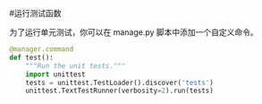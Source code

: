 #运行测试函数

为了运行单元测试，你可以在 manage.py 脚本中添加一个自定义命令。

```py
@manager.command
def test():
    """Run the unit tests."""
    import unittest
    tests = unittest.TestLoader().discover('tests')
    unittest.TextTestRunner(verbosity=2).run(tests)

```